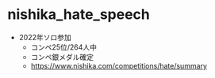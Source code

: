 # nishika_hate_speech
- 2022年ソロ参加
  - コンペ25位/264人中
  - コンペ銀メダル確定
  - https://www.nishika.com/competitions/hate/summary
